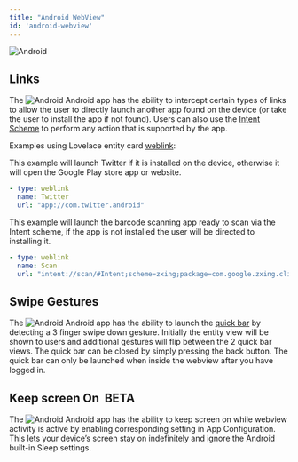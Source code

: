 ```yaml
---
title: "Android WebView"
id: 'android-webview'
---
```



![Android](/assets/android.svg)

## Links

The ![Android](/assets/android.svg) Android app has the ability to intercept certain types of links to allow the user to directly launch another app found on the device (or take the user to install the app if not found). Users can also use the [Intent Scheme](https://developer.chrome.com/docs/multidevice/android/intents/#syntax) to perform any action that is supported by the app.

Examples using Lovelace entity card [weblink](https://www.home-assistant.io/lovelace/entities/#weblink):

This example will launch Twitter if it is installed on the device, otherwise it will open the Google Play store app or website.
```yaml
- type: weblink
  name: Twitter
  url: "app://com.twitter.android"
```

This example will launch the barcode scanning app ready to scan via the Intent scheme, if the app is not installed the user will be directed to installing it.
```yaml
- type: weblink
  name: Scan
  url: "intent://scan/#Intent;scheme=zxing;package=com.google.zxing.client.android;end"
```

## Swipe Gestures

The ![Android](/assets/android.svg) Android app has the ability to launch the [quick bar](https://www.home-assistant.io/docs/tools/quick-bar/) by detecting a 3 finger swipe down gesture. Initially the entity view will be shown to users and additional gestures will flip between the 2 quick bar views. The quick bar can be closed by simply pressing the back button. The quick bar can only be launched when inside the webview after you have logged in.

## Keep screen On &nbsp;<span class="beta">BETA</span>
The ![Android](/assets/android.svg) Android app has the ability to keep screen on while webview activity is active by enabling corresponding setting in App Configuration. This lets your device’s screen stay on indefinitely and ignore the Android built-in Sleep settings.
